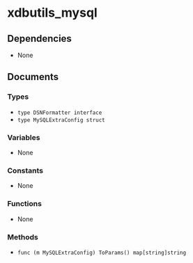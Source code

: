 # xdbutils_mysql

## Dependencies

+ None

## Documents

### Types

+ `type DSNFormatter interface`
+ `type MySQLExtraConfig struct`

### Variables

+ None

### Constants

+ None

### Functions

+ None

### Methods

+ `func (m MySQLExtraConfig) ToParams() map[string]string`
